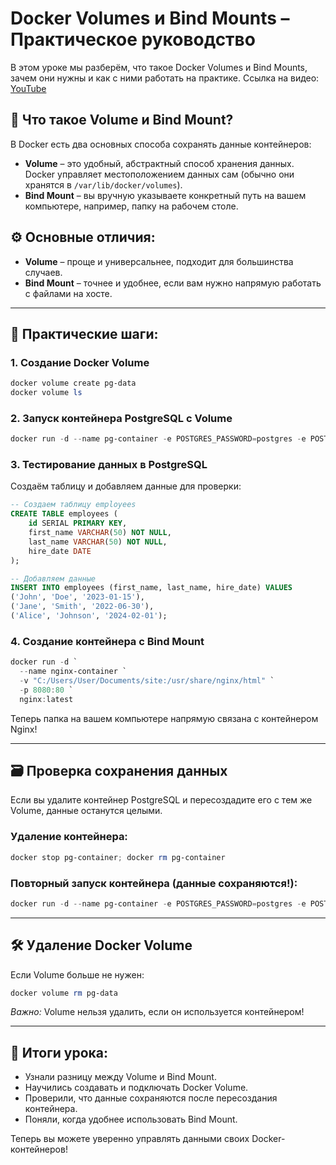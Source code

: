 # Docker Volumes и Bind Mounts – Практическое руководство

В этом уроке мы разберём, что такое Docker Volumes и Bind Mounts, зачем они нужны и как с ними работать на практике.
Ссылка на видео: [YouTube](https://youtu.be/vIey0mLCVK8)

## 📌 Что такое Volume и Bind Mount?

В Docker есть два основных способа сохранять данные контейнеров:

- **Volume** – это удобный, абстрактный способ хранения данных. Docker управляет местоположением данных сам (обычно они хранятся в `/var/lib/docker/volumes`).
- **Bind Mount** – вы вручную указываете конкретный путь на вашем компьютере, например, папку на рабочем столе.

## ⚙️ Основные отличия:

- **Volume** – проще и универсальнее, подходит для большинства случаев.
- **Bind Mount** – точнее и удобнее, если вам нужно напрямую работать с файлами на хосте.

---

## 🚀 Практические шаги:

### 1. Создание Docker Volume
```powershell
docker volume create pg-data
docker volume ls
```

### 2. Запуск контейнера PostgreSQL с Volume
```powershell
docker run -d --name pg-container -e POSTGRES_PASSWORD=postgres -e POSTGRES_DB=testdb -v pg-data:/var/lib/postgresql/data -p 5432:5432 postgres:latest
```

### 3. Тестирование данных в PostgreSQL
Создаём таблицу и добавляем данные для проверки:

```sql
-- Создаем таблицу employees
CREATE TABLE employees (
    id SERIAL PRIMARY KEY,
    first_name VARCHAR(50) NOT NULL,
    last_name VARCHAR(50) NOT NULL,
    hire_date DATE
);

-- Добавляем данные
INSERT INTO employees (first_name, last_name, hire_date) VALUES
('John', 'Doe', '2023-01-15'),
('Jane', 'Smith', '2022-06-30'),
('Alice', 'Johnson', '2024-02-01');
```

### 4. Создание контейнера с Bind Mount
```powershell
docker run -d `
  --name nginx-container `
  -v "C:/Users/User/Documents/site:/usr/share/nginx/html" `
  -p 8080:80 `
  nginx:latest
```

Теперь папка на вашем компьютере напрямую связана с контейнером Nginx!

---

## 🗃️ Проверка сохранения данных

Если вы удалите контейнер PostgreSQL и пересоздадите его с тем же Volume, данные останутся целыми.

### Удаление контейнера:
```powershell
docker stop pg-container; docker rm pg-container
```

### Повторный запуск контейнера (данные сохраняются!):
```powershell
docker run -d --name pg-container -e POSTGRES_PASSWORD=postgres -e POSTGRES_DB=testdb -v pg-data:/var/lib/postgresql/data -p 5432:5432 postgres:latest
```

---

## 🛠️ Удаление Docker Volume

Если Volume больше не нужен:
```powershell
docker volume rm pg-data
```

_Важно:_ Volume нельзя удалить, если он используется контейнером!

---

## 🎯 Итоги урока:

- Узнали разницу между Volume и Bind Mount.
- Научились создавать и подключать Docker Volume.
- Проверили, что данные сохраняются после пересоздания контейнера.
- Поняли, когда удобнее использовать Bind Mount.

Теперь вы можете уверенно управлять данными своих Docker-контейнеров!

